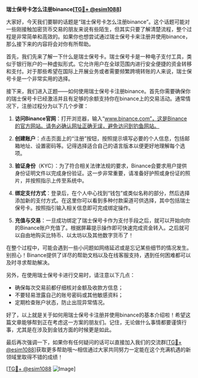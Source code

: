 **瑞士保号卡怎么注册binance[[TG💪+ @esim1088](https://t.me/s/esim1088)]**

大家好，今天我们要聊的话题是“瑞士保号卡怎么注册binance”。这个话题可能对一些刚接触加密货币交易的朋友来说有些陌生，但其实只要了解清楚流程，整个过程是非常简单和高效的。如果你也想尝试通过瑞士保号卡来注册并使用binance，那么接下来的内容将会对你有所帮助。

首先，我们先来了解一下什么是瑞士保号卡。瑞士保号卡是一种电子支付工具，类似于银行账户的一种虚拟形式。它允许用户在全球范围内进行安全便捷的资金转移和支付。对于那些希望在国际上开展业务或者需要频繁跨境转账的人来说，瑞士保号卡是一个非常实用的选择。

接下来，我们进入正题——如何使用瑞士保号卡注册binance。首先你需要确保你的瑞士保号卡已经激活并且有足够的余额支持你在binance上的交易活动。通常情况下，注册过程分为以下几个步骤：

1. **访问Binance官网**：打开浏览器，输入“www.binance.com”，这是Binance的官方网站。请务必确认网址正确无误，避免访问到钓鱼网站。

2. **创建账户**：点击页面上的“注册”按钮，按照提示填写必要的个人信息，包括邮箱地址、设置密码等。记得选择适合自己的语言版本以便更好地理解每个选项。

3. **验证身份**（KYC）：为了符合相关法律法规的要求，Binance会要求用户提供身份证明文件以完成身份验证。这一步非常重要，请准备好护照或身份证的照片，并按照指示上传至系统中。

4. **绑定支付方式**：登录后，在个人中心找到“钱包”或类似名称的部分，然后选择添加新的支付方式。在这里你可以看到多种付款渠道可供选择，其中包括瑞士保号卡。按照指引输入相关信息即可完成绑定操作。

5. **充值与交易**：一旦成功绑定了瑞士保号卡作为支付手段之后，就可以开始向你的Binance账户充值了。根据屏幕提示操作即可快速完成资金转入。之后就可以自由地购买比特币、以太坊以及其他数字货币了！

在整个过程中，可能会遇到一些小问题如网络延迟或是忘记某些细节的情况发生。别担心！Binance提供了详尽的帮助文档以及在线客服支持，遇到任何困难都可以及时寻求帮助解决。

另外，在使用瑞士保号卡进行交易时，请注意以下几点：
- 确保每次交易前都仔细核对金额及收款方信息；
- 不要轻易泄露自己的账号密码或其他敏感资料；
- 定期检查账户状态，防止出现异常情况。

好了，以上就是关于如何用瑞士保号卡注册并使用binance的基本介绍啦！希望这篇文章能够帮到正在考虑这一方案的朋友们。记住，无论做什么事情都要谨慎行事，尤其是在涉及到金钱方面的时候更是如此。

最后再次强调一下，如果你有任何疑问的话可以直接加入我们的交流群[[TG💪+ @esim1088](https://t.me/s/esim1088)]获取更多帮助哦～相信通过大家共同努力一定能在这个充满机遇的新领域里取得不错的成绩！

[[TG💪+ @esim1088](https://t.me/s/esim1088) ![Image](https://i.postimg.cc/4NQfJmqS/Snipaste-2025-05-13-00-14-12.png)]